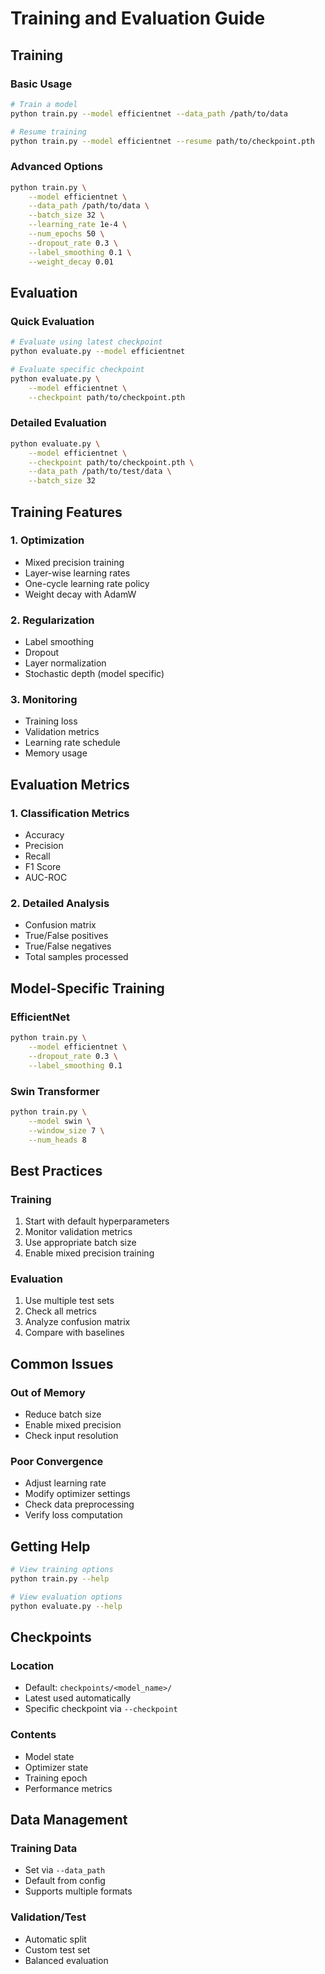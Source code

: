# Training and Evaluation Guide

## Training

### Basic Usage

```bash
# Train a model
python train.py --model efficientnet --data_path /path/to/data

# Resume training
python train.py --model efficientnet --resume path/to/checkpoint.pth
```

### Advanced Options

```bash
python train.py \
    --model efficientnet \
    --data_path /path/to/data \
    --batch_size 32 \
    --learning_rate 1e-4 \
    --num_epochs 50 \
    --dropout_rate 0.3 \
    --label_smoothing 0.1 \
    --weight_decay 0.01
```

## Evaluation

### Quick Evaluation

```bash
# Evaluate using latest checkpoint
python evaluate.py --model efficientnet

# Evaluate specific checkpoint
python evaluate.py \
    --model efficientnet \
    --checkpoint path/to/checkpoint.pth
```

### Detailed Evaluation

```bash
python evaluate.py \
    --model efficientnet \
    --checkpoint path/to/checkpoint.pth \
    --data_path /path/to/test/data \
    --batch_size 32
```

## Training Features

### 1. Optimization

- Mixed precision training
- Layer-wise learning rates
- One-cycle learning rate policy
- Weight decay with AdamW

### 2. Regularization

- Label smoothing
- Dropout
- Layer normalization
- Stochastic depth (model specific)

### 3. Monitoring

- Training loss
- Validation metrics
- Learning rate schedule
- Memory usage

## Evaluation Metrics

### 1. Classification Metrics

- Accuracy
- Precision
- Recall
- F1 Score
- AUC-ROC

### 2. Detailed Analysis

- Confusion matrix
- True/False positives
- True/False negatives
- Total samples processed

## Model-Specific Training

### EfficientNet

```bash
python train.py \
    --model efficientnet \
    --dropout_rate 0.3 \
    --label_smoothing 0.1
```

### Swin Transformer

```bash
python train.py \
    --model swin \
    --window_size 7 \
    --num_heads 8
```

## Best Practices

### Training

1. Start with default hyperparameters
2. Monitor validation metrics
3. Use appropriate batch size
4. Enable mixed precision training

### Evaluation

1. Use multiple test sets
2. Check all metrics
3. Analyze confusion matrix
4. Compare with baselines

## Common Issues

### Out of Memory

- Reduce batch size
- Enable mixed precision
- Check input resolution

### Poor Convergence

- Adjust learning rate
- Modify optimizer settings
- Check data preprocessing
- Verify loss computation

## Getting Help

```bash
# View training options
python train.py --help

# View evaluation options
python evaluate.py --help
```

## Checkpoints

### Location

- Default: `checkpoints/<model_name>/`
- Latest used automatically
- Specific checkpoint via `--checkpoint`

### Contents

- Model state
- Optimizer state
- Training epoch
- Performance metrics

## Data Management

### Training Data

- Set via `--data_path`
- Default from config
- Supports multiple formats

### Validation/Test

- Automatic split
- Custom test set
- Balanced evaluation
